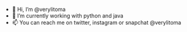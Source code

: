 - 👋 Hi, I’m @verylitoma
- 🌱 I’m currently working with python and java
- 📫 You can reach me on twitter, instagram or snapchat @verylitoma
